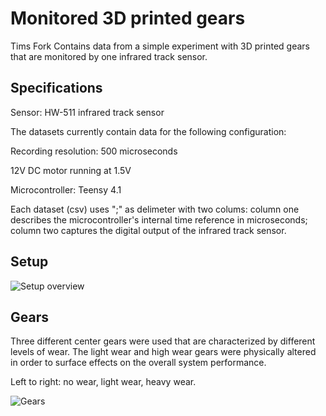 # Monitored 3D printed gears
Tims Fork
 Contains data from a simple experiment with 3D printed gears that are monitored by one infrared track sensor. 

## Specifications

Sensor: HW-511 infrared track sensor

The datasets currently contain data for the following configuration:

Recording resolution: 500 microseconds

12V DC motor running at 1.5V

Microcontroller: Teensy 4.1

Each dataset (csv) uses ";" as delimeter with two colums: column one describes the microcontroller's internal time reference in microseconds; column two captures the digital output of the infrared track sensor.


## Setup

![Setup overview](/images/setup_1.JPG)

## Gears

Three different center gears were used that are characterized by different levels of wear. The light wear and high wear gears were physically altered in order to surface effects on the overall system performance.

Left to right: no wear, light wear, heavy wear.

![Gears](/images/gears.JPG)
